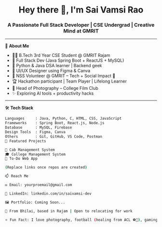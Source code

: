 <h1 align="center">Hey there 👋, I'm Sai Vamsi Rao</h1>
<h3 align="center">A Passionate Full Stack Developer | CSE Undergrad | Creative Mind at GMRIT</h3>

---

🌟 **About Me**

- 🧑‍💻 B.Tech 3rd Year CSE Student @ GMRIT Rajam  
- 🔁 Full Stack Dev (Java Spring Boot + ReactJS + MySQL)  
- 🐍 Python & Java DSA learner | Backend geek  
- 🎨 UI/UX Designer using Figma & Canva  
- 🤝 NSS Volunteer @ GMRIT – Tech + Social Impact 💙  
- 🏆 Hackathon participant | Team Player | Lifelong Learner  
- 📸 Head of Photography – College Film Club  
- ✨ Exploring AI tools + productivity hacks  

---

🛠️ **Tech Stack**

```bash
Languages     : Java, Python, C, HTML, CSS, JavaScript  
Frameworks    : Spring Boot, React.js, Node.js  
Database      : MySQL, Firebase  
Design Tools  : Figma, Canva  
Others        : Git, GitHub, VS Code, Postman  
📂 Featured Projects

🚕 Cab Management System
🎓 College Management System
📝 To-Do Web App

(Replace links once repos are created)

📫 Reach Me

✉️ Email: yourproemail@gmail.com

💼 LinkedIn: linkedin.com/in/saivamsi-dev

🖼️ Portfolio: Coming Soon...

📍 From Bhilai, based in Rajam | Open to relocating for work

⭐ Fun Fact: I love photography, football (healing from ACL ⚽🩼), gaming, and deep convos with AI 😄
